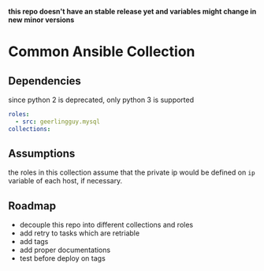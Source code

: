 **this repo doesn't have an stable release yet and variables might change in new minor versions**

# Common Ansible Collection


## Dependencies

since python 2 is deprecated, only python 3 is supported

```yaml
roles:
  - src: geerlingguy.mysql
collections:
```

## Assumptions

the roles in this collection assume that the private ip would be defined on `ip` variable of each host, if necessary.

## Roadmap

- decouple this repo into different collections and roles
- add retry to tasks which are retriable
- add tags
- add proper documentations
- test before deploy on tags
